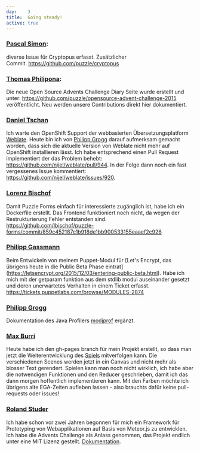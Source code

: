 ```yaml
---
day: 	3
title:	Going steady!
active: true
---
```


<h3><a href="https://www.puzzle.ch/de/blog/articles/author/psimon">Pascal Simon</a>:</h3>
<p>diverse Issue für Cryptopus erfasst. Zusätzlicher Commit.&nbsp;<a href="https://github.com/puzzle/cryptopus">https://github.com/puzzle/cryptopus</a></p>
<h3><a href="https://www.puzzle.ch/de/blog/articles/author/tphilipona">Thomas Philipona</a>:</h3>
<p>Die neue Open Source Advents Challenge Diary Seite wurde erstellt und unter: <a href="https://github.com/puzzle/opensource-advent-challenge-2015">https://github.com/puzzle/opensource-advent-challenge-2015</a> veröffentlicht. Neu werden unsere Contributions direkt hier dokumentiert. </p>

### [Daniel Tschan](https://github.com/dtschan)
Ich warte den OpenShift Support der webbasierten Übersetzungsplatform [Weblate](https://weblate.org/). Heute bin ich von [Philipp Grogg](https://github.com/gro-gg) darauf aufmerksam gemacht worden, dass sich die aktuelle Version von Weblate nicht mehr auf OpenShift installieren lässt. Ich habe entsprechend einen Pull Request implementiert der das Problem behebt: <https://github.com/nijel/weblate/pull/944>. In der Folge dann noch ein fast vergessenes Issue kommentiert: <https://github.com/nijel/weblate/issues/920>.

### [Lorenz Bischof](https://github.com/lbischof)
Damit Puzzle Forms einfach für interessierte zugänglich ist, habe ich ein Dockerfile erstellt. Das Frontend funktioniert noch nicht, da wegen der Restrukturierung Fehler entstanden sind. <https://github.com/lbischof/puzzle-forms/commit/859c452187c1b918de1bb900533155eaaef2c926>

### [Philipp Gassmann](https://github.com/pgassmann)
Beim Entwickeln von meinem Puppet-Modul für [Let's Encrypt, das übrigens heute in die Public Beta Phase eintrat] (https://letsencrypt.org/2015/12/03/entering-public-beta.html). Habe ich mich mit der getparam funktion aus dem stdlib modul auseinander gesetzt und deren unerwartetes Verhalten in einem Ticket erfasst. <https://tickets.puppetlabs.com/browse/MODULES-2874>

### [Philipp Grogg](https://github.com/gro-gg)
Dokumentation des Java Profilers [modjprof](https://github.com/gro-gg/modjprof) ergänzt.

### [Max Burri](https://github.com/mburri)
Heute habe ich den gh-pages branch für mein Projekt erstellt, so dass man jetzt die Weiterentwicklung des [Spiels](http://mburri.github.io/break-out/dist/index.html) mitverfolgen kann. Die verschiedenen Scenes werden jetzt in ein Canvas und nicht mehr als blosser Text gerendert. Spielen kann man noch nicht wirklich, ich habe aber die notwendigen Funktionen und den Reducer geschrieben, damit ich das dann morgen hoffentlich implementieren kann.
Mit den Farben möchte ich übrigens alte EGA-Zeiten aufleben lassen - also brauchts dafür keine pull-requests oder issues!

### [Roland Studer](https://github.com/rolandstuder)
Ich habe schon vor zwei Jahren begonnen für mich ein Framework für Prototyping von Webapplikationen auf Basis von Meteor.js zu entwicklen. Ich habe die Advents Challenge als Anlass genommen, das Projekt endlich unter eine MIT Lizenz gestellt. [Dokumentation](https://rolandstuder.github.io/jeizinen-meteor/index.html).

